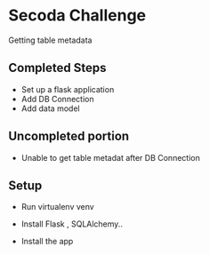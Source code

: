 # Secoda Challenge

Getting table metadata

## Completed Steps
- Set up a flask application
- Add DB Connection
- Add data model

## Uncompleted portion
- Unable to get table metadat after DB Connection


## Setup

- Run virtualenv venv

- Install Flask , SQLAlchemy..

- Install the app




